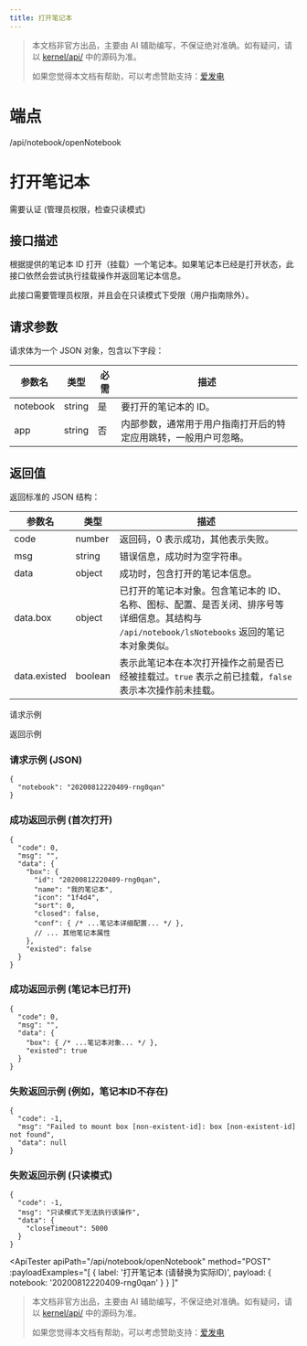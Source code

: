 ```yaml
---
title: 打开笔记本
---
```

> 本文档非官方出品，主要由 AI 辅助编写，不保证绝对准确。如有疑问，请以 [kernel/api/](https://github.com/siyuan-note/siyuan/blob/master/kernel/api/) 中的源码为准。
>
> 如果您觉得本文档有帮助，可以考虑赞助支持：[爱发电](https://afdian.com/a/leolee9086?tab=feed)

# 端点

/api/notebook/openNotebook

# 打开笔记本

需要认证 (管理员权限，检查只读模式)

## 接口描述

根据提供的笔记本 ID 打开（挂载）一个笔记本。如果笔记本已经是打开状态，此接口依然会尝试执行挂载操作并返回笔记本信息。

此接口需要管理员权限，并且会在只读模式下受限（用户指南除外）。

## 请求参数

请求体为一个 JSON 对象，包含以下字段：

| 参数名 | 类型 | 必需 | 描述 |
| --- | --- | --- | --- |
| notebook | string | 是 | 要打开的笔记本的 ID。 |
| app | string | 否 | 内部参数，通常用于用户指南打开后的特定应用跳转，一般用户可忽略。 |

## 返回值

返回标准的 JSON 结构：

| 参数名 | 类型 | 描述 |
| --- | --- | --- |
| code | number | 返回码，0 表示成功，其他表示失败。 |
| msg | string | 错误信息，成功时为空字符串。 |
| data | object | 成功时，包含打开的笔记本信息。 |
| data.box | object | 已打开的笔记本对象。包含笔记本的 ID、名称、图标、配置、是否关闭、排序号等详细信息。其结构与 `/api/notebook/lsNotebooks` 返回的笔记本对象类似。 |
| data.existed | boolean | 表示此笔记本在本次打开操作之前是否已经被挂载过。`true` 表示之前已挂载，`false` 表示本次操作前未挂载。 |

请求示例

返回示例

### 请求示例 (JSON)

```
{
  "notebook": "20200812220409-rng0qan"
}
```

### 成功返回示例 (首次打开)

```
{
  "code": 0,
  "msg": "",
  "data": {
    "box": {
      "id": "20200812220409-rng0qan",
      "name": "我的笔记本",
      "icon": "1f4d4",
      "sort": 0,
      "closed": false,
      "conf": { /* ...笔记本详细配置... */ },
      // ... 其他笔记本属性
    },
    "existed": false
  }
}
```

### 成功返回示例 (笔记本已打开)

```
{
  "code": 0,
  "msg": "",
  "data": {
    "box": { /* ...笔记本对象... */ },
    "existed": true
  }
}
```

### 失败返回示例 (例如，笔记本ID不存在)

```
{
  "code": -1,
  "msg": "Failed to mount box [non-existent-id]: box [non-existent-id] not found",
  "data": null
}
```

### 失败返回示例 (只读模式)

```
{
  "code": -1,
  "msg": "只读模式下无法执行该操作",
  "data": {
    "closeTimeout": 5000
  }
}
```

<script setup>
import ApiTester from '@theme/components/ApiTester.vue';
</script>
<ApiTester 
    apiPath="/api/notebook/openNotebook"
    method="POST"
    :payloadExamples="[
        { label: '打开笔记本 (请替换为实际ID)', payload: { notebook: '20200812220409-rng0qan' } }
    ]"
>
<template v-slot:warning>
<div style="color: red; border: 1px solid red; padding: 10px; margin-top: 10px;">
    <strong>注意:</strong> 此操作需要提供一个实际存在的笔记本 ID。如果笔记本已打开，操作仍会成功。在只读模式下此操作可能会失败。
</div>
</template>
</ApiTester>

> 本文档非官方出品，主要由 AI 辅助编写，不保证绝对准确。如有疑问，请以 [kernel/api/](https://github.com/siyuan-note/siyuan/blob/master/kernel/api/) 中的源码为准。
>
> 如果您觉得本文档有帮助，可以考虑赞助支持：[爱发电](https://afdian.com/a/leolee9086?tab=feed)

